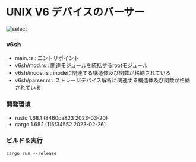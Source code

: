 # UNIX V6 デバイスのパーサー

![select](https://github.com/rsk-ymst/v6sh/assets/81950820/c444d568-6531-480d-8c5b-cf308c5d4451)

### v6sh
- main.rs        : エントリポイント
- v6sh/mod.rs    : 関連モジュールを統括するrootモジュール
- v6sh/inode.rs  : inodeに関連する構造体及び関数が格納されている
- v6sh/parser.rs : ストレージデバイス解析に関連する構造体及び関数が格納されている

### 開発環境
- rustc 1.68.1 (8460ca823 2023-03-20)
- cargo 1.68.1 (115f34552 2023-02-26)

### ビルド＆実行
```
cargo run --release
```
